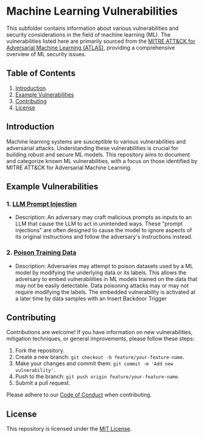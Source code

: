 
# Machine Learning Vulnerabilities

This subfolder contains information about various vulnerabilities and security considerations in the field of machine learning (ML). The vulnerabilities listed here are primarily sourced from the [MITRE ATT&CK for Adversarial Machine Learning (ATLAS)](https://mitre-attack.github.io/attack-website/), providing a comprehensive overview of ML security issues.

## Table of Contents

1. [Introduction](#introduction)
2. [Example Vulnerabilities](#example-vulnerabilities)
3. [Contributing](#contributing)
4. [License](#license)

## Introduction

Machine learning systems are susceptible to various vulnerabilities and adversarial attacks. Understanding these vulnerabilities is crucial for building robust and secure ML models. This repository aims to document and categorize known ML vulnerabilities, with a focus on those identified by MITRE ATT&CK for Adversarial Machine Learning.

## Example Vulnerabilities

### 1. [LLM Prompt Injection](#)
   - Description: An adversary may craft malicious prompts as inputs to an LLM that cause the LLM to act in unintended ways. These "prompt injections" are often designed to cause the model to ignore aspects of its original instructions and follow the adversary's instructions instead.

### 2. [Poison Training Data](#)
   - Description: Adversaries may attempt to poison datasets used by a ML model by modifying the underlying data or its labels. This allows the adversary to embed vulnerabilities in ML models trained on the data that may not be easily detectable. Data poisoning attacks may or may not require modifying the labels. The embedded vulnerability is activated at a later time by data samples with an Insert Backdoor Trigger

## Contributing

Contributions are welcome! If you have information on new vulnerabilities, mitigation techniques, or general improvements, please follow these steps:

1. Fork the repository.
2. Create a new branch: `git checkout -b feature/your-feature-name`.
3. Make your changes and commit them: `git commit -m 'Add new vulnerability'`.
4. Push to the branch: `git push origin feature/your-feature-name`.
5. Submit a pull request.

Please adhere to our [Code of Conduct](CODE_OF_CONDUCT.md) when contributing.

## License

This repository is licensed under the [MIT License](LICENSE).

